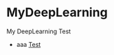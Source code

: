 # MyDeepLearning
My DeepLearning Test

* aaa
  [Test](https://github.com/pkwin927/MyDeepLearning/blob/master/Jupyter/Test1.ipynb)
